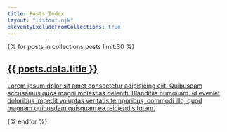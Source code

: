 ```yaml
---
title: Posts Index
layout: "listout.njk"
eleventyExcludeFromCollections: true
--- 
```


{% for posts in collections.posts limit:30 %}

<div class="code-toolbar">
<a class="postcard" href="{{posts.url}}"> 
    <h2>{{ posts.data.title }}</h2>
    <p>Lorem ipsum dolor sit amet consectetur adipisicing elit. Quibusdam accusamus quos magni molestias deleniti. Blanditiis numquam, id eveniet doloribus impedit voluptas veritatis temporibus, commodi illo, quod magnam quibusdam quisquam ea reiciendis totam.</p>
</a>
</div>

{% endfor %}